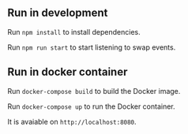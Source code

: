## Run in development

Run `npm install` to install dependencies.

Run `npm run start` to start listening to swap events.

## Run in docker container

Run `docker-compose build` to build the Docker image.

Run `docker-compose up` to run the Docker container.

It is avaiable on `http://localhost:8080`.